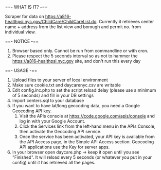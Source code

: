 ==- WHAT IS IT? -==

Scraper for data on https://a816-healthpsi.nyc.gov/ChildCare/ChildCareList.do. Currently it retrieves center name + address from the list view and borough and permit no. from individual view.

==- NOTICE -==

1. Browser based only. Cannot be run from commandline or with cron.
2. Please respect the 5 seconds interval so as not to hammer the https://a816-healthpsi.nyc.gov site, and don't run this every day

==- USAGE -==

1. Upload files to your server of local environment
2. Make sure cookie.txt and daycarenyc.csv are writable
3. Edit config.inc.php to set the script reload delay (please use a minimum of 5 seconds) and fill in your DB settings
4. Import centers.sql to your database
5. If you want to have lat/long geocoding data, you need a Google Geocoding API key.
	1. Visit the APIs console at https://code.google.com/apis/console and log in with your Google Account.
	2. Click the Services link from the left-hand menu in the APIs Console, then activate the Geocoding API service.
	3. Once the service has been activated, your API key is available from the API Access page, in the Simple API Access section. Geocoding API applications use the Key for server apps.
5. In your browser open daycare.php -> keep it open until you see "Finished". It will reload every 5 seconds (or whatever you put in your config) until it has retrieved all the pages.